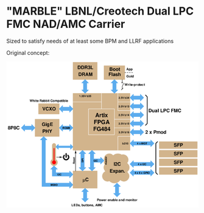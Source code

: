 # "MARBLE" LBNL/Creotech Dual LPC FMC NAD/AMC Carrier

Sized to satisfy needs of at least
some BPM and LLRF applications

Original concept:

![block diagram](block_3.png)
